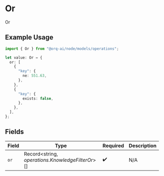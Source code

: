 # Or

Or

## Example Usage

```typescript
import { Or } from "@orq-ai/node/models/operations";

let value: Or = {
  or: [
    {
      "key": {
        ne: 551.63,
      },
    },
    {
      "key": {
        exists: false,
      },
    },
  ],
};
```

## Fields

| Field                                            | Type                                             | Required                                         | Description                                      |
| ------------------------------------------------ | ------------------------------------------------ | ------------------------------------------------ | ------------------------------------------------ |
| `or`                                             | Record<string, *operations.KnowledgeFilterOr*>[] | :heavy_check_mark:                               | N/A                                              |